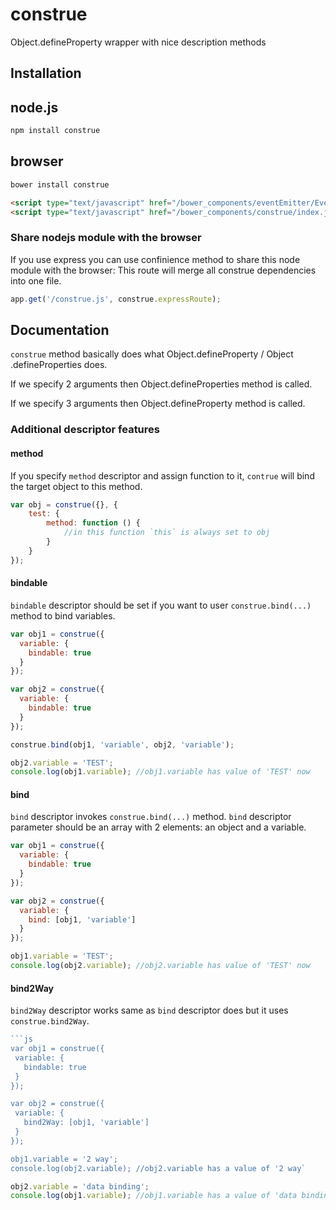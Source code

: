 construe
========

Object.defineProperty wrapper with nice description methods

## Installation

## node.js

```bash
npm install construe
```

## browser

```bash
bower install construe
```

```html
<script type="text/javascript" href="/bower_components/eventEmitter/EventEmitter.js"/>
<script type="text/javascript" href="/bower_components/construe/index.js"/>
```

### Share nodejs module with the browser

If you use express you can use confinience method to share this node module with the browser:
This route will merge all construe dependencies into one file.

```js
app.get('/construe.js', construe.expressRoute);
```


## Documentation

`construe` method basically does what Object.defineProperty / Object .defineProperties does.

If we specify 2 arguments then Object.defineProperties method is called.

If we specify 3 arguments then Object.defineProperty method is called.

### Additional descriptor features

#### method

If you specify `method` descriptor and assign function to it, `contrue` will bind the target object to this method.

```js
var obj = construe({}, {
    test: {
        method: function () {
            //in this function `this` is always set to obj
        }
    }
});
```

#### bindable

`bindable` descriptor should be set if you want to user `construe.bind(...)` method to bind variables.

```js
var obj1 = construe({
  variable: {
    bindable: true
  }
});

var obj2 = construe({
  variable: {
    bindable: true
  }
});

construe.bind(obj1, 'variable', obj2, 'variable');

obj2.variable = 'TEST';
console.log(obj1.variable); //obj1.variable has value of 'TEST' now
```

#### bind

`bind` descriptor invokes `construe.bind(...)` method. `bind` descriptor parameter should be an array with 2 elements: an object and a variable.

```js
var obj1 = construe({
  variable: {
    bindable: true
  }
});

var obj2 = construe({
  variable: {
    bind: [obj1, 'variable']
  }
});

obj1.variable = 'TEST';
console.log(obj2.variable); //obj2.variable has value of 'TEST' now
```

#### bind2Way

`bind2Way` descriptor works same as `bind` descriptor does but it uses `construe.bind2Way`.

 ```js
```js
var obj1 = construe({
  variable: {
    bindable: true
  }
});

var obj2 = construe({
  variable: {
    bind2Way: [obj1, 'variable']
  }
});

obj1.variable = '2 way';
console.log(obj2.variable); //obj2.variable has a value of '2 way`

obj2.variable = 'data binding';
console.log(obj1.variable); //obj1.variable has a value of 'data binding' now
 ```